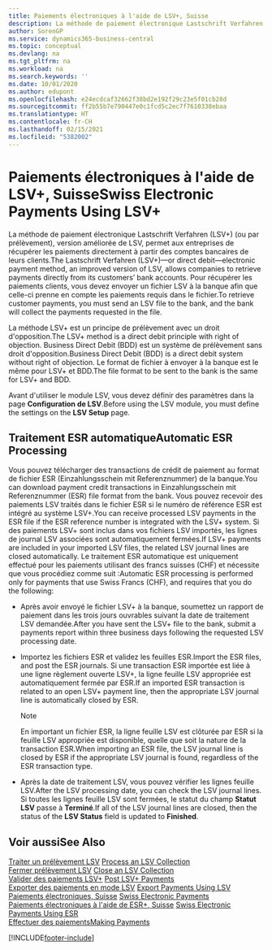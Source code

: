 ```yaml
---
title: Paiements électroniques à l'aide de LSV+, Suisse
description: La méthode de paiement électronique Lastschrift Verfahren (LSV+) (ou par prélèvement), version améliorée de LSV, permet aux entreprises de récupérer les paiements directement à partir des comptes bancaires de leurs clients. Pour récupérer les paiements clients, vous devez envoyer un fichier LSV à la banque afin que celle-ci prenne en compte les paiements requis dans le fichier.
author: SorenGP
ms.service: dynamics365-business-central
ms.topic: conceptual
ms.devlang: na
ms.tgt_pltfrm: na
ms.workload: na
ms.search.keywords: ''
ms.date: 10/01/2020
ms.author: edupont
ms.openlocfilehash: e24ecdcaf32662f38bd2e192f29c23e5f01cb28d
ms.sourcegitcommit: ff2b55b7e790447e0c1fcd5c2ec7f7610338ebaa
ms.translationtype: HT
ms.contentlocale: fr-CH
ms.lasthandoff: 02/15/2021
ms.locfileid: "5382002"
---
```

# <a name="swiss-electronic-payments-using-lsv"></a><span data-ttu-id="a966f-104">Paiements électroniques à l'aide de LSV+, Suisse</span><span class="sxs-lookup"><span data-stu-id="a966f-104">Swiss Electronic Payments Using LSV+</span></span>
<span data-ttu-id="a966f-105">La méthode de paiement électronique Lastschrift Verfahren (LSV+) (ou par prélèvement), version améliorée de LSV, permet aux entreprises de récupérer les paiements directement à partir des comptes bancaires de leurs clients.</span><span class="sxs-lookup"><span data-stu-id="a966f-105">The Lastschrift Verfahren (LSV+)—or direct debit—electronic payment method, an improved version of LSV, allows companies to retrieve payments directly from its customers’ bank accounts.</span></span> <span data-ttu-id="a966f-106">Pour récupérer les paiements clients, vous devez envoyer un fichier LSV à la banque afin que celle-ci prenne en compte les paiements requis dans le fichier.</span><span class="sxs-lookup"><span data-stu-id="a966f-106">To retrieve customer payments, you must send an LSV file to the bank, and the bank will collect the payments requested in the file.</span></span>  

<span data-ttu-id="a966f-107">La méthode LSV+ est un principe de prélèvement avec un droit d'opposition.</span><span class="sxs-lookup"><span data-stu-id="a966f-107">The LSV+ method is a direct debit principle with right of objection.</span></span> <span data-ttu-id="a966f-108">Business Direct Debit (BDD) est un système de prélèvement sans droit d'opposition.</span><span class="sxs-lookup"><span data-stu-id="a966f-108">Business Direct Debit (BDD) is a direct debit system without right of objection.</span></span> <span data-ttu-id="a966f-109">Le format de fichier à envoyer à la banque est le même pour LSV+ et BDD.</span><span class="sxs-lookup"><span data-stu-id="a966f-109">The file format to be sent to the bank is the same for LSV+ and BDD.</span></span>  

<span data-ttu-id="a966f-110">Avant d'utiliser le module LSV, vous devez définir des paramètres dans la page **Configuration de LSV**.</span><span class="sxs-lookup"><span data-stu-id="a966f-110">Before using the LSV module, you must define the settings on the **LSV Setup** page.</span></span>

## <a name="automatic-esr-processing"></a><span data-ttu-id="a966f-111">Traitement ESR automatique</span><span class="sxs-lookup"><span data-stu-id="a966f-111">Automatic ESR Processing</span></span>  
<span data-ttu-id="a966f-112">Vous pouvez télécharger des transactions de crédit de paiement au format de fichier ESR (Einzahlungsschein mit Referenznummer) de la banque.</span><span class="sxs-lookup"><span data-stu-id="a966f-112">You can download payment credit transactions in Einzahlungsschein mit Referenznummer (ESR) file format from the bank.</span></span> <span data-ttu-id="a966f-113">Vous pouvez recevoir des paiements LSV traités dans le fichier ESR si le numéro de référence ESR est intégré au système LSV+.</span><span class="sxs-lookup"><span data-stu-id="a966f-113">You can receive processed LSV payments in the ESR file if the ESR reference number is integrated with the LSV+ system.</span></span> <span data-ttu-id="a966f-114">Si des paiements LSV+ sont inclus dans vos fichiers LSV importés, les lignes de journal LSV associées sont automatiquement fermées.</span><span class="sxs-lookup"><span data-stu-id="a966f-114">If LSV+ payments are included in your imported LSV files, the related LSV journal lines are closed automatically.</span></span> <span data-ttu-id="a966f-115">Le traitement ESR automatique est uniquement effectué pour les paiements utilisant des francs suisses (CHF) et nécessite que vous procédiez comme suit :</span><span class="sxs-lookup"><span data-stu-id="a966f-115">Automatic ESR processing is performed only for payments that use Swiss Francs (CHF), and requires that you do the following:</span></span>  

- <span data-ttu-id="a966f-116">Après avoir envoyé le fichier LSV+ à la banque, soumettez un rapport de paiement dans les trois jours ouvrables suivant la date de traitement LSV demandée.</span><span class="sxs-lookup"><span data-stu-id="a966f-116">After you have sent the LSV+ file to the bank, submit a payments report within three business days following the requested LSV processing date.</span></span>  

- <span data-ttu-id="a966f-117">Importez les fichiers ESR et validez les feuilles ESR.</span><span class="sxs-lookup"><span data-stu-id="a966f-117">Import the ESR files, and post the ESR journals.</span></span> <span data-ttu-id="a966f-118">Si une transaction ESR importée est liée à une ligne règlement ouverte LSV+, la ligne feuille LSV appropriée est automatiquement fermée par ESR.</span><span class="sxs-lookup"><span data-stu-id="a966f-118">If an imported ESR transaction is related to an open LSV+ payment line, then the appropriate LSV journal line is automatically closed by ESR.</span></span>  

    > [!NOTE]  
    >  <span data-ttu-id="a966f-119">En important un fichier ESR, la ligne feuille LSV est clôturée par ESR si la feuille LSV appropriée est disponible, quelle que soit la nature de la transaction ESR.</span><span class="sxs-lookup"><span data-stu-id="a966f-119">When importing an ESR file, the LSV journal line is closed by ESR if the appropriate LSV journal is found, regardless of the ESR transaction type.</span></span>  

- <span data-ttu-id="a966f-120">Après la date de traitement LSV, vous pouvez vérifier les lignes feuille LSV.</span><span class="sxs-lookup"><span data-stu-id="a966f-120">After the LSV processing date, you can check the LSV journal lines.</span></span> <span data-ttu-id="a966f-121">Si toutes les lignes feuille LSV sont fermées, le statut du champ **Statut LSV** passe à **Terminé**.</span><span class="sxs-lookup"><span data-stu-id="a966f-121">If all of the LSV journal lines are closed, then the status of the **LSV Status** field is updated to  **Finished**.</span></span>  

## <a name="see-also"></a><span data-ttu-id="a966f-122">Voir aussi</span><span class="sxs-lookup"><span data-stu-id="a966f-122">See Also</span></span>  
 <span data-ttu-id="a966f-123">[Traiter un prélèvement LSV](how-to-process-an-lsv-collection.md) </span><span class="sxs-lookup"><span data-stu-id="a966f-123">[Process an LSV Collection](how-to-process-an-lsv-collection.md) </span></span>  
 <span data-ttu-id="a966f-124">[Fermer prélèvement LSV](how-to-close-an-lsv-collection.md) </span><span class="sxs-lookup"><span data-stu-id="a966f-124">[Close an LSV Collection](how-to-close-an-lsv-collection.md) </span></span>  
 <span data-ttu-id="a966f-125">[Valider des paiements LSV+](how-to-post-lsv-payments.md) </span><span class="sxs-lookup"><span data-stu-id="a966f-125">[Post LSV+ Payments](how-to-post-lsv-payments.md) </span></span>  
 <span data-ttu-id="a966f-126">[Exporter des paiements en mode LSV](how-to-export-payments-using-lsv.md) </span><span class="sxs-lookup"><span data-stu-id="a966f-126">[Export Payments Using LSV](how-to-export-payments-using-lsv.md) </span></span>  
 <span data-ttu-id="a966f-127">[Paiements électroniques, Suisse](swiss-electronic-payments.md) </span><span class="sxs-lookup"><span data-stu-id="a966f-127">[Swiss Electronic Payments](swiss-electronic-payments.md) </span></span>  
 <span data-ttu-id="a966f-128">[Paiements électroniques à l'aide de ESR+, Suisse](swiss-electronic-payments-using-esr.md) </span><span class="sxs-lookup"><span data-stu-id="a966f-128">[Swiss Electronic Payments Using ESR](swiss-electronic-payments-using-esr.md) </span></span>  
 [<span data-ttu-id="a966f-129">Effectuer des paiements</span><span class="sxs-lookup"><span data-stu-id="a966f-129">Making Payments</span></span>](../../payables-make-payments.md)


[!INCLUDE[footer-include](../../includes/footer-banner.md)]